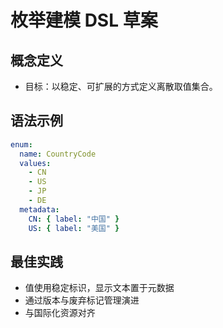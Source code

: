 # 枚举建模 DSL 草案

## 概念定义

- 目标：以稳定、可扩展的方式定义离散取值集合。

## 语法示例

```yaml
enum:
  name: CountryCode
  values:
    - CN
    - US
    - JP
    - DE
  metadata:
    CN: { label: "中国" }
    US: { label: "美国" }
```

## 最佳实践

- 值使用稳定标识，显示文本置于元数据
- 通过版本与废弃标记管理演进
- 与国际化资源对齐
